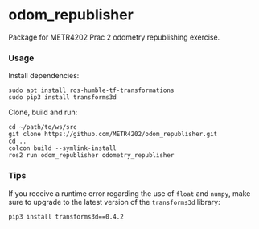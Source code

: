 # odom_republisher

Package for METR4202 Prac 2 odometry republishing exercise.

### Usage

Install dependencies:

    sudo apt install ros-humble-tf-transformations
    sudo pip3 install transforms3d

Clone, build and run:

    cd ~/path/to/ws/src
    git clone https://github.com/METR4202/odom_republisher.git
    cd ..
    colcon build --symlink-install
    ros2 run odom_republisher odometry_republisher

### Tips

If you receive a runtime error regarding the use of `float` and `numpy`, make sure to upgrade to the latest version of the `transforms3d` library:

    pip3 install transforms3d==0.4.2
